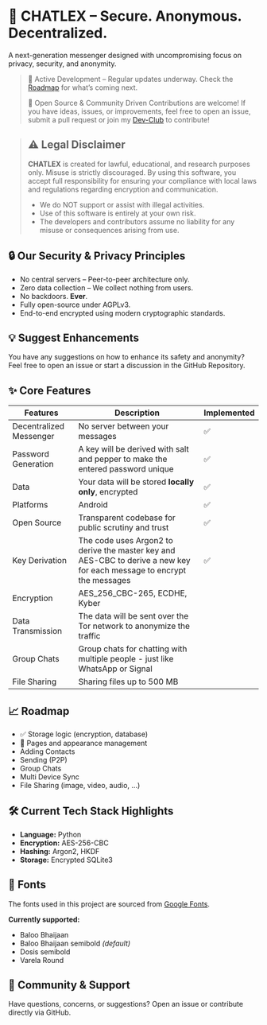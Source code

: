 <!-- trunk-ignore-all(markdownlint/MD026) -->

# 🔐 CHATLEX – Secure. Anonymous. Decentralized.

A next-generation messenger designed with uncompromising focus on privacy,
security, and anonymity.

> 🚧 Active Development – Regular updates underway. Check the
> [Roadmap](#-roadmap)
> for what’s coming next.
>
> 🤝 Open Source & Community Driven
> Contributions are welcome! If you have ideas, issues, or improvements,
> feel free to open an issue, submit a pull request or join my
> [Dev-Club](https://discord.gg/kDwsjn9U8F) to contribute!
<!-- trunk-ignore(markdownlint/MD028) -->

> ## ⚠️ Legal Disclaimer
>
> **CHATLEX** is created for lawful, educational, and research purposes only.
> Misuse is strictly discouraged.
> By using this software, you accept full responsibility for ensuring
> your compliance with local
> laws and regulations regarding encryption and communication.
>
> - We do NOT support or assist with illegal activities.
> - Use of this software is entirely at your own risk.
> - The developers and contributors assume no liability for any
> misuse or consequences arising from use.

## 🔒 Our Security & Privacy Principles

- No central servers – Peer-to-peer architecture only.
- Zero data collection – We collect nothing from users.
- No backdoors. **Ever**.
- Fully open-source under AGPLv3.
- End-to-end encrypted using modern cryptographic standards.

## 💡 Suggest Enhancements

You have any suggestions on how to enhance its safety and anonymity?
Feel free to open an issue or start a discussion in the GitHub Repository.

## ✨ Core Features

| Features                | Description                                                                                                            | Implemented |
| ----------------------- | ---------------------------------------------------------------------------------------------------------------------- | ----------- |
| Decentralized Messenger | No server between your messages                                                                                        | ✅          |
| Password Generation     | A key will be derived with salt and pepper to make the entered password unique                                         | ✅          |
| Data                    | Your data will be stored **locally only**, encrypted                                                                   | ✅          |
| Platforms               | Android                                                                                                                | ✅          |
| Open Source             | Transparent codebase for public scrutiny and trust                                                                     | ✅          |
| Key Derivation          | The code uses Argon2 to derive the master key and AES-CBC to derive a new key for each message to encrypt the messages | ✅          |
| Encryption              | AES_256_CBC-265, ECDHE, Kyber                                                                                              |             |
| Data Transmission       | The data will be sent over the Tor network to anonymize the traffic                                                    |             |
| Group Chats             | Group chats for chatting with multiple people - just like WhatsApp or Signal                                           |             |
| File Sharing            | Sharing files up to 500 MB                                                                                             |             |

## 📈 Roadmap

- ✅ Storage logic (encryption, database)
- 🚧 Pages and appearance management
- Adding Contacts
- Sending (P2P)
- Group Chats
- Multi Device Sync
- File Sharing (image, video, audio, ...)

## 🛠 Current Tech Stack Highlights

- **Language:** Python
- **Encryption:** AES-256-CBC
- **Hashing:** Argon2, HKDF
- **Storage:** Encrypted SQLite3

## 🧾 Fonts

The fonts used in this project are sourced from [Google Fonts](https://fonts.google.com/).

**Currently supported:**

- Baloo Bhaijaan
- Baloo Bhaijaan semibold _(default)_
- Dosis semibold
- Varela Round

## 💬 Community & Support

Have questions, concerns, or suggestions?
Open an issue or contribute directly via GitHub.
